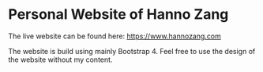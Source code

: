 # Personal Website of Hanno Zang

The live website can be found here:
<a href="https://www.hannozang.com" target="_blank">https://www.hannozang.com</a>

The website is build using mainly Bootstrap 4. Feel free to use the design of the website without my content.
